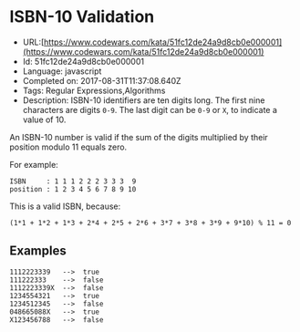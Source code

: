 # ISBN-10 Validation

 - URL:[https://www.codewars.com/kata/51fc12de24a9d8cb0e000001](https://www.codewars.com/kata/51fc12de24a9d8cb0e000001)
 - Id: 51fc12de24a9d8cb0e000001
 - Language: javascript
 - Completed on: 2017-08-31T11:37:08.640Z
 - Tags: Regular Expressions,Algorithms
 - Description:
ISBN-10 identifiers are ten digits long. The first nine characters are digits `0-9`. The last digit can be `0-9` or `X`, to indicate a value of 10.

An ISBN-10 number is valid if the sum of the digits multiplied by their position modulo 11 equals zero.

For example:
```
ISBN     : 1 1 1 2 2 2 3 3 3  9
position : 1 2 3 4 5 6 7 8 9 10
```
This is a valid ISBN, because:
```
(1*1 + 1*2 + 1*3 + 2*4 + 2*5 + 2*6 + 3*7 + 3*8 + 3*9 + 9*10) % 11 = 0
```


## Examples

```
1112223339   -->  true
111222333    -->  false
1112223339X  -->  false
1234554321   -->  true
1234512345   -->  false
048665088X   -->  true
X123456788   -->  false
```
